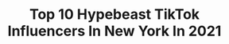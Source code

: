 ---
title: Top 10 Hypebeast TikTok Influencers In New York In 2021
description: >-
  Find top hypebeast TikTok influencers in New York in 2021. Most popular hashtags: #foryou #fyp #hypebeast #foryoupage.
platform: TikTok
hits: 14
text_top: Discover the top-rated TikTok influencers on inBeat.
text_bottom: inBeat holds 14 TikTok influencers like this in New York, United States for you to contact.
profiles:
  - username: "jahstyen"
    fullname: >-
      jahstyen
    bio: >-
      Check out my fits on IG! 👆🏻 📍NY 🗽
    location: "United States"
    followers: 8436
    engagement: 843
    commentsToLikes: 0.034952
    id: ckb9lh87ge3b80j23631158sk
    verified: false
    hashtags: "#nikesb, #sneakers, #newyork, #famous"
  - username: "youngmarcuss"
    fullname: >-
      Young Marcu$
    bio: >-
      Fashion and skate Hopping turnstiles n shit check the gram for 🔥
    location: "United States"
    followers: 25800
    engagement: 964
    commentsToLikes: 0.035407
    id: ckb0wttj3lyit0j23ysh5ku9w
    verified: false
    hashtags: "#fyp, #style, #trending, #skateboard"
  - username: "nogood.io"
    fullname: >-
      NoGood
    bio: >-
      New York’s Nerdiest Growth Marketers | Follow us on IG for more
    location: "United States"
    followers: 66300
    engagement: 846
    commentsToLikes: 0.010640
    id: ckacc3jnjhxbb0i78j19xtdgh
    verified: false
    hashtags: "#fyp, #marketing, #rating, #foryou"
  - username: "justinpereiraa"
    fullname: >-
      Justin Pereira
    bio: >-
      IG: Justinpereiraa Do what you lov 📍NJ 🌊
    location: "United States"
    followers: 11000
    engagement: 1026
    commentsToLikes: 0.043671
    id: ckbqhv64p37fn0j23awhknorq
    verified: false
    hashtags: "#justinpereira, #cactusjack, #oceancity, #travisscottmcdonalds"
  - username: "paul.soles"
    fullname: >-
      Paul Soles
    bio: >-
      NYC📍 Youtube: Paul Soles Instagram: Paul.soles Snap: paul_albano
    location: "United States"
    followers: 52000
    engagement: 1913
    commentsToLikes: 0.014085
    id: ckavau850ifpo0j23jq64xoip
    verified: false
    hashtags: "#foryou, #viral, #trending, #sneakers"
  - username: "joemigraine"
    fullname: >-
      Joe Migraine
    bio: >-
      🌎 World’s #1 Supreme Collector 🤝 @EricWhiteback’s Brother 📸: IG @joemigraine
    location: "United States"
    followers: 70900
    engagement: 1194
    commentsToLikes: 0.010921
    id: ck8nf5iy6qda20j781zffnb5j
    verified: false
    hashtags: "#hypebeast, #viral, #foryou, #hype"
  - username: "thesneakcity"
    fullname: >-
      Tia Hall 💁🏽‍♀️
    bio: >-
      Owner of Sneak City in Seattle Instagram @supfed Yes, a girl who resells 👟
    location: "United States"
    followers: 31158
    engagement: 884
    commentsToLikes: 0.018304
    id: ck9a3tuj3rypw0j78k6mh8ds4
    verified: false
    hashtags: "#sidehustle, #for, #comment, #money"
  - username: "im_clayton"
    fullname: >-
      ✨clayton✨
    bio: >-
      
    location: "United States"
    followers: 40700
    engagement: 2096
    commentsToLikes: 0.131685
    id: ckbqwclzngkxm0j23dxb93ch2
    verified: false
    hashtags: "#fyp, #memes, #viral, #foryou"
  - username: "matt_toledo"
    fullname: >-
      Matt Toledo
    bio: >-
      21 Quinnipiac NJ/CT
    location: "United States"
    followers: 62000
    engagement: 1526
    commentsToLikes: 0.038974
    id: ck8kda8pa4ukk0j789xrnwcoo
    verified: false
    hashtags: "#architecture, #xbox, #humor, #xyzbca"
  - username: "pattygotnocake"
    fullname: >-
      patty 𝖈𝖔𝖗𝖊⁷ ✧
    bio: >-
      IG @patriciahwang NYC apt tour + fashion buyer vids👇
    location: "United States"
    followers: 116300
    engagement: 815
    commentsToLikes: 0.009842
    id: ck9c2iy0ep78t0j78skyd95if
    verified: false
    hashtags: "#foryou, #fashion, #asian, #bts"
---